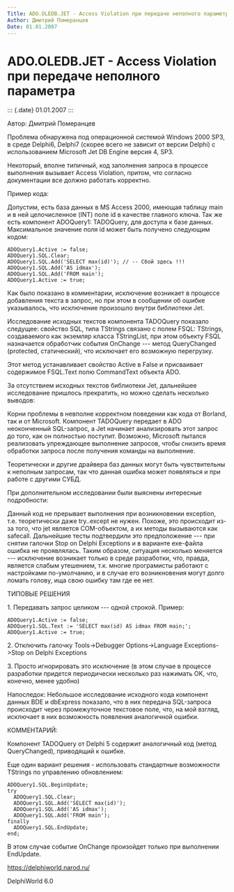 ```yaml
---
Title: ADO.OLEDB.JET - Access Violation при передаче неполного параметра
Author: Дмитрий Померанцев
Date: 01.01.2007
---
```



ADO.OLEDB.JET - Access Violation при передаче неполного параметра
==================================================================

::: {.date}
01.01.2007
:::

Автор: Дмитрий Померанцев

Проблема обнаружена под операционной системой Windows 2000 SP3, в среде
Delphi6, Delphi7 (скорее всего не зависит от версии Delphi) с
использованием Microsoft Jet DB Engine версия 4, SP3.

Некоторый, вполне типичный, код заполнения запроса в процессе выполнения
вызывает Access Violation, притом, что согласно документации все должно
работать корректно.

Пример кода:

Допустим, есть база данных в MS Access 2000, имеющая таблицу main и в
ней целочисленное (INT) поле id в качестве главного ключа. Так же есть
компонент ADOQuery1: TADOQuery, для доступа к базе данных. Максимальное
значение поля id может быть получено следующим кодом:

    ADOQuery1.Active := false;
    ADOQuery1.SQL.Clear;
    ADOQuery1.SQL.Add('SELECT max(id)'); // -- Сбой здесь !!!
    ADOQuery1.SQL.Add('AS idmax');
    ADOQuery1.SQL.Add('FROM main');
    ADOQuery1.Active := true;

Как было показано в комментарии, исключение возникает в процессе
добавления текста в запрос, но при этом в сообщении об ошибке
указывалось, что исключение произошло внутри библиотеки Jet.

Исследование исходных текстов компонента TADOQuery показало следущее:
свойство SQL, типа TStrings связано с полем FSQL: TStrings, создаваемого
как экземляр класса TStringList, при этом объекту FSQL назначается
обработчик события OnChange --- метод QueryChanged (protected,
статический), что исключает его возможную перегрузку.

Этот метод устанавливает свойство Active в False и присваивает
содержимое FSQL.Text полю CommandText объекта ADO.

За отсутствием исходных текстов библиотеки Jet, дальнейшее исследование
пришлось прекратить, но можно сделать несколько выводов:

Корни проблемы в невполне корректном поведении как кода от Borland, так
и от Microsoft. Компонент TADOQuery передает в ADO неоконченный
SQL-запрос, а Jet начинает анализировать этот запрос до того, как он
полностью поступит. Возможно, Microsoft пытался реализовать упреждающее
выполнение запросов, чтобы снизить время обработки запроса после
получения команды на выполнение.

Теоретически и другие драйвера баз данных могут быть чувствительны к
неполным запросам, так что данная ошибка может появляться и при работе с
другими СУБД.

При дополнительном исследовании были выяснены интересные подробности:

Данный код не прерывает выполнения при возникновении exception, т.е.
теоретически даже try..except не нужен. Похоже, это происходит из-за
того, что jet является COM-объектом, а их методы вызываются как
safecall. Дальнейшие тесты подтвердили это предположение --- при снятии
галочки Stop on Delphi Exceptions и в варианте exe-файла ошибка не
проявлялась. Таким образом, ситуация несколько меняется --- исключение
возникает только в среде разработки, что, правда, является слабым
утешением, т.к. многие програмисты работают с настройками по-умолчанию,
и в случае его возникновения могут долго ломать голову, ища свою ошибку
там где ее нет.

ТИПОВЫЕ РЕШЕНИЯ

1\. Передавать запрос целиком --- одной строкой. Пример:

    ADOQuery1.Active := false;
    ADOQuery1.SQL.Text := 'SELECT max(id) AS idmax FROM main;';
    ADOQuery1.Active := true;

2\. Отключить галочку Tools-\>Debugger Options-\>Language
Exceptions-\>Stop on Delphi Exceptions

3\. Просто игнорировать это исключение (в этом случае в процессе
разработки придется периодически несколько раз нажимать OK, что,
конечно, менее удобно)

Напоследок: Небольшое исследование исходного кода компонент данных BDE и
dbExpress показало, что в них передача SQL-запроса происходит через
промежуточное текстовое поле, что, на мой взгляд, исключает в них
возможность появления аналогичной ошибки.

КОММЕНТАРИЙ:

Компонент TADOQuery от Delphi 5 содержит аналогичный код (метод
QueryChanged), приводящий к ошибке.

Еще один вариант решения - использовать стандартные возможности TStrings
по управлению обновлением:

    ADOQuery1.SQL.BeginUpdate;
    try
      ADOQuery1.SQL.Clear;
      ADOQuery1.SQL.Add('SELECT max(id)');
      ADOQuery1.SQL.Add('AS idmax');
      ADOQuery1.SQL.Add('FROM main');
    finally
      ADOQuery1.SQL.EndUpdate;
    end;

В этом случае событие OnChange произойдет только при выполнении
EndUpdate.

<https://delphiworld.narod.ru/>

DelphiWorld 6.0

